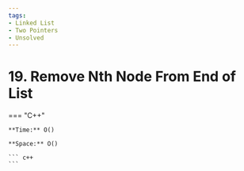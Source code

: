 ```yaml
---
tags:
- Linked List
- Two Pointers
- Unsolved
---
```



# 19. Remove Nth Node From End of List

=== "C++"

    **Time:** O()

    **Space:** O()

    ``` c++
    ```